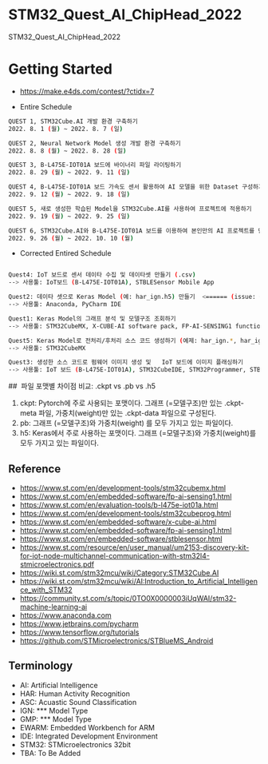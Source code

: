 # STM32_Quest_AI_ChipHead_2022
STM32_Quest_AI_ChipHead_2022


# Getting Started
* https://make.e4ds.com/contest/?ctidx=7

* Entire Schedule
```bash
QUEST 1, STM32Cube.AI 개발 환경 구축하기
2022. 8. 1 (월) ~ 2022. 8. 7 (일)

QUEST 2, Neural Network Model 생성 개발 환경 구축하기
2022. 8. 8 (월) ~ 2022. 8. 28 (일)

QUEST 3, B-L475E-IOT01A 보드에 바이너리 파일 라이팅하기
2022. 8. 29 (월) ~ 2022. 9. 11 (일)

QUEST 4, B-L475E-IOT01A 보드 가속도 센서 활용하여 AI 모델을 위한 Dataset 구성하기
2022. 9. 12 (월) ~ 2022. 9. 18 (일)

QUEST 5, 새로 생성한 학습된 Model을 STM32Cube.AI를 사용하여 프로젝트에 적용하기
2022. 9. 19 (월) ~ 2022. 9. 25 (일)

QUEST 6, STM32Cube.AI와 B-L475E-IOT01A 보드를 이용하여 본인만의 AI 프로젝트를 만들기
2022. 9. 26 (월) ~ 2022. 10. 10 (월)
```

* Corrected Entired Schedule
```bash

Quest4: IoT 보드로 센서 데이타 수집 및 데이타셋 만들기 (.csv)
--> 사용툴: IoT보드 (B-L475E-IOT01A), STBLESensor Mobile App

Quest2: 데이타 셋으로 Keras Model (예: har_ign.h5) 만들기  <====== (issue: Quest1의 예제는 cnn_gmp.h5)  
--> 사용툴: Anaconda, PyCharm IDE

Quest1: Keras Model의 그래프 분석 및 모델구조 조회하기 
--> 사용툴: STM32CubeMX, X-CUBE-AI software pack, FP-AI-SENSING1 function pack

Quest5: Keras Model로 전처리/후처리 소스 코드 생성하기 (예제: har_ign.*, har_ign_data.*)  
--> 사용툴: STM32CubeMX

Quest3: 생성한 소스 코드로 펌웨어 이미지 생성 및   IoT 보드에 이미지 플래싱하기  
--> 사용툴: IoT 보드 (B-L475E-IOT01A), STM32CubeIDE, STM32Programmer, STBLESensor Mobile App
```


##  파일 포맷별 차이점 비교: .ckpt vs .pb vs .h5
1. ckpt: Pytorch에 주로 사용되는 포맷이다. 그래프 (=모델구조)만 있는 .ckpt-meta 파일, 가중치(weight)만 있는 .ckpt-data 파일으로 구성된다.
2. pb: 그래프 (=모델구조)와 가중치(weight) 를 모두 가지고 있는 파일이다.
3. h5: Keras에서 주로 사용하는 포맷이다. 그래프 (=모델구조)와 가중치(weight)를 모두 가지고 있는 파일이다.



## Reference
* https://www.st.com/en/development-tools/stm32cubemx.html
* https://www.st.com/en/embedded-software/fp-ai-sensing1.html
* https://www.st.com/en/evaluation-tools/b-l475e-iot01a.html
* https://www.st.com/en/development-tools/stm32cubeprog.html
* https://www.st.com/en/embedded-software/x-cube-ai.html
* https://www.st.com/en/embedded-software/fp-ai-sensing1.html
* https://www.st.com/en/embedded-software/stblesensor.html
* https://www.st.com/resource/en/user_manual/um2153-discovery-kit-for-iot-node-multichannel-communication-with-stm32l4-stmicroelectronics.pdf
* https://wiki.st.com/stm32mcu/wiki/Category:STM32Cube.AI
* https://wiki.st.com/stm32mcu/wiki/AI:Introduction_to_Artificial_Intelligence_with_STM32
* https://community.st.com/s/topic/0TO0X0000003iUqWAI/stm32-machine-learning-ai
* https://www.anaconda.com
* https://www.jetbrains.com/pycharm
* https://www.tensorflow.org/tutorials
* https://github.com/STMicroelectronics/STBlueMS_Android


## Terminology
* AI: Artificial Intelligence
* HAR: Human Activity Recognition
* ASC: Acuastic Sound Classification 
* IGN: *** Model Type
* GMP: *** Model Type
* EWARM: Embedded Workbench for ARM
* IDE: Integrated Development Environment
* STM32: STMicroelectronics 32bit
* TBA: To Be Added
